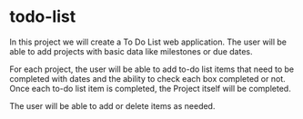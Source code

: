 # todo-list

In this project we will create a To Do List web application.
The user will be able to add projects with basic data like milestones or due dates.

For each project, the user will be able to add to-do list items that need to be completed with dates and the ability to check each box completed or not. Once each to-do list item is completed, the Project itself will be completed.

The user will be able to add or delete items as needed.